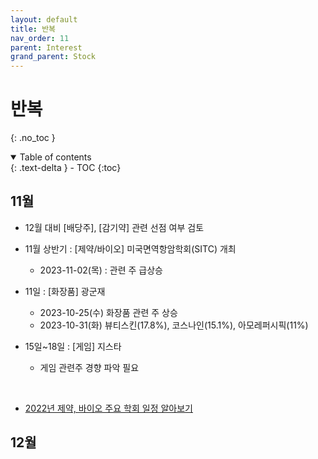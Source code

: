 ```yaml
---
layout: default
title: 반복
nav_order: 11
parent: Interest
grand_parent: Stock
---
```


# 반복
{: .no_toc }

<details open markdown="block">
  <summary>
    Table of contents
  </summary>
  {: .text-delta }
- TOC
{:toc}
</details>
<!------------------------------------ STEP ------------------------------------>


## 11월

* 12월 대비 [배당주], [감기약] 관련 선점 여부 검토

* 11월 상반기 : [제약/바이오] 미국면역항암학회(SITC) 개최
  * 2023-11-02(목) : 관련 주 급상승

* 11일 : [화장품] 광군재
    * 2023-10-25(수) 화장품 관련 주 상승
    * 2023-10-31(화) 뷰티스킨(17.8%), 코스나인(15.1%), 아모레퍼시픽(11%) 

* 15일~18일 : [게임] 지스타
    * 게임 관련주 경향 파악 필요

<br>

* [2022년 제약, 바이오 주요 학회 일정 알아보기](https://lazarus0211.tistory.com/m/520)


## 12월

